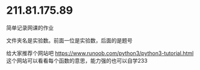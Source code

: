 # 211.81.175.89
简单记录网课的作业

文件夹名是实验数。前面一位是实验数，后面的是题号

给大家推荐个网站吧
https://www.runoob.com/python3/python3-tutorial.html
这个网站可以看看每个函数的意思，能力强的也可以自学233
